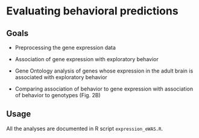 #  Evaluating behavioral predictions

## Goals 

* Preprocessing the gene expression data

* Association of gene expression with exploratory behavior

* Gene Ontology analysis of genes whose expression in the adult brain is associated with exploratory behavior

* Comparing association of behavior to gene expression with association of behavior to genotypes (Fig. 2B)

## Usage

All the analyses are documented in R script `expression_eWAS.R`. 
